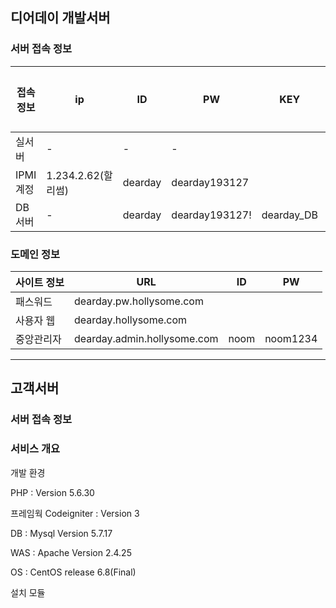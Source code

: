 ## 디어데이 개발서버

### 서버 접속 정보

| 접속정보  | ip            | ID       | PW             | KEY         | PIN | 고객번호 |
| --------- | ------------- | -------- | -------------- | ----------- | --- | -------- |
| 실서버    | -| -     | -       |             |     |          |
| IPMI 계정 | 1.234.2.62(할리썸) | dearday  | dearday193127       |             |     |          |
| DB서버    | - | dearday | dearday193127! | dearday_DB |     |          |

### 도메인 정보

| 사이트 정보 | URL                              | ID    | PW        |
| ----------- | -------------------------------- | ----- | --------- |
| 패스워드    | dearday.pw.hollysome.com    |       |           |
| 사용자 웹   | dearday.hollysome.com     |       |           |
| 중앙관리자  | dearday.admin.hollysome.com | noom | noom1234 |

---

## 고객서버

### 서버 접속 정보
<!-- 
| 접속정보 | ip                         | ID       | PW               | 정보1 | 정보2(사이트코드) | 정보3(사이트키) |
| -------- | -------------------------- | -------- | ---------------- | ----- | ----------------- | --------------- |
| smtp계정 | evescore.service@gmail.com | frida01! | skocoaxvkolujalj |       |                   |                 |
| 서버     | https://www.cafe24.com     | frida01  | hyevink9!        |       |                   |                 |
| 도메인   | https://domain.gabia.com/  | frida01  | hyevink9!        |       |                   |                 |
| 본인인증 | https://www.kmcert.com/    | TPDT1001 | hyevink9!        |       | MTPDT1001000      |                 | -->

### 서비스 개요

개발 환경

PHP : Version 5.6.30

프레임웍 Codeigniter : Version 3

DB : Mysql Version 5.7.17

WAS : Apache Version 2.4.25

OS : CentOS release 6.8(Final)

설치 모듈
